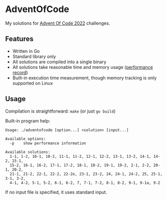 # AdventOfCode

My solutions for [Advent Of Code 2022](https://adventofcode.com/2022/) challenges.

## Features

- Written in Go
- Standard library only
- All solutions are compiled into a single binary
- All solutions take reasonable time and memory usage ([performance record](records.txt))
- Built-in execution time measurement, though memory tracking is only supported on Linux

## Usage

Compilation is straightforward: `make` (or just `go build`)

Built-in program help:

```text
Usage: ./adventofcode [option...] <solution> [input...]

Available options:
  -p    show performance information

Available solutions:
  1-1, 1-2, 10-1, 10-2, 11-1, 11-2, 12-1, 12-2, 13-1, 13-2, 14-1, 14-2, 15-1,
  15-2, 16-1, 16-2, 17-1, 17-2, 18-1, 18-2, 19-1, 19-2, 2-1, 2-2, 20-1, 20-2,
  21-1, 21-2, 22-1, 22-2, 22-2e, 23-1, 23-2, 24, 24-1, 24-2, 25, 25-1, 3-1, 3-2,
  4-1, 4-2, 5-1, 5-2, 6-1, 6-2, 7, 7-1, 7-2, 8-1, 8-2, 9-1, 9-1a, 9-2
```

If no input file is specified, it uses standard input.
